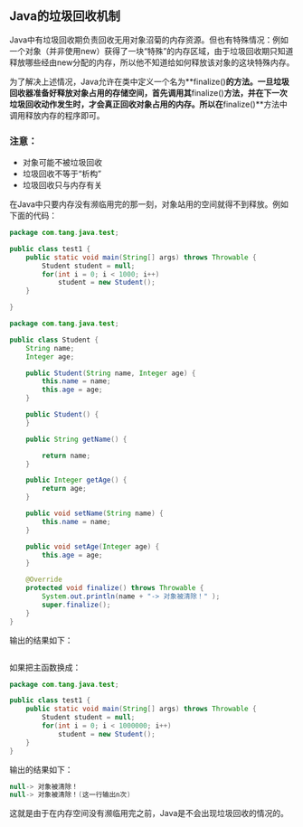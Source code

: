 ## Java的垃圾回收机制

Java中有垃圾回收期负责回收无用对象沼菊的内存资源。但也有特殊情况：例如一个对象（并非使用new）获得了一块“特殊”的内存区域，由于垃圾回收期只知道释放哪些经由new分配的内存，所以他不知道给如何释放该对象的这块特殊内存。

为了解决上述情况，Java允许在类中定义一个名为**finalize()**的方法。一旦垃圾回收器准备好释放对象占用的存储空间，首先调用其**finalize()**方法，并在下一次垃圾回收动作发生时，才会真正回收对象占用的内存。所以在**finalize()**方法中调用释放内存的程序即可。

### 注意：

- 对象可能不被垃圾回收
- 垃圾回收不等于“析构”
- 垃圾回收只与内存有关

在Java中只要内存没有濒临用完的那一刻，对象站用的空间就得不到释放。例如下面的代码：

```java
package com.tang.java.test;

public class test1 {
    public static void main(String[] args) throws Throwable {
        Student student = null;
        for(int i = 0; i < 1000; i++)
            student = new Student();
    }

}

```

```java
package com.tang.java.test;

public class Student {
    String name;
    Integer age;

    public Student(String name, Integer age) {
        this.name = name;
        this.age = age;
    }

    public Student() {
    }

    public String getName() {

        return name;
    }

    public Integer getAge() {
        return age;
    }

    public void setName(String name) {
        this.name = name;
    }

    public void setAge(Integer age) {
        this.age = age;
    }

    @Override
    protected void finalize() throws Throwable {
        System.out.println(name + "-> 对象被清除！" );
        super.finalize();
    }
}

```

输出的结果如下：

```

```

如果把主函数换成：

```java
package com.tang.java.test;

public class test1 {
    public static void main(String[] args) throws Throwable {
        Student student = null;
        for(int i = 0; i < 1000000; i++)
            student = new Student();
    }
}

```

输出的结果如下：

```java
null-> 对象被清除！
null-> 对象被清除！(这一行输出n次)
```

这就是由于在内存空间没有濒临用完之前，Java是不会出现垃圾回收的情况的。

